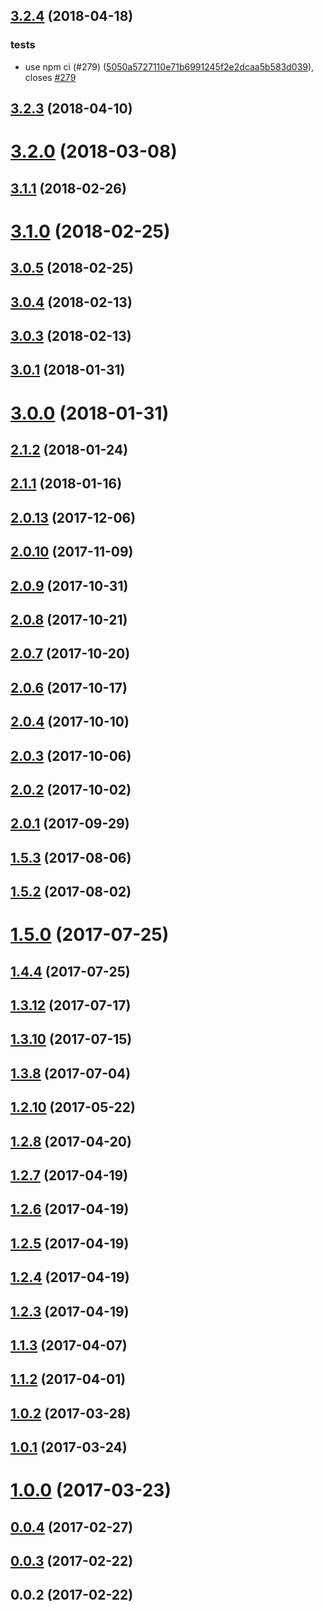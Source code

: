 <a name="3.2.4"></a>
## [3.2.4](https://github.com/dollarshaveclub/stickybits/compare/3.2.3...3.2.4) (2018-04-18)


### tests

* use npm ci (#279) ([5050a5727110e71b6991245f2e2dcaa5b583d039](https://github.com/dollarshaveclub/stickybits/commit/5050a5727110e71b6991245f2e2dcaa5b583d039)), closes [#279](https://github.com/dollarshaveclub/stickybits/issues/279)



<a name="3.2.3"></a>
## [3.2.3](https://github.com/dollarshaveclub/stickybits/compare/3.2.0...3.2.3) (2018-04-10)




<a name="3.2.0"></a>
# [3.2.0](https://github.com/dollarshaveclub/stickybits/compare/3.1.1...3.2.0) (2018-03-08)




<a name="3.1.1"></a>
## [3.1.1](https://github.com/dollarshaveclub/stickybits/compare/3.1.0...3.1.1) (2018-02-26)




<a name="3.1.0"></a>
# [3.1.0](https://github.com/dollarshaveclub/stickybits/compare/3.0.5...3.1.0) (2018-02-25)




<a name="3.0.5"></a>
## [3.0.5](https://github.com/dollarshaveclub/stickybits/compare/3.0.4...3.0.5) (2018-02-25)




<a name="3.0.4"></a>
## [3.0.4](https://github.com/dollarshaveclub/stickybits/compare/3.0.3...3.0.4) (2018-02-13)




<a name="3.0.3"></a>
## [3.0.3](https://github.com/dollarshaveclub/stickybits/compare/3.0.1...3.0.3) (2018-02-13)




<a name="3.0.1"></a>
## [3.0.1](https://github.com/dollarshaveclub/stickybits/compare/3.0.0...3.0.1) (2018-01-31)




<a name="3.0.0"></a>
# [3.0.0](https://github.com/dollarshaveclub/stickybits/compare/2.1.2...3.0.0) (2018-01-31)




<a name="2.1.2"></a>
## [2.1.2](https://github.com/dollarshaveclub/stickybits/compare/2.1.1...2.1.2) (2018-01-24)




<a name="2.1.1"></a>
## [2.1.1](https://github.com/dollarshaveclub/stickybits/compare/2.0.13...2.1.1) (2018-01-16)




<a name="2.0.13"></a>
## [2.0.13](https://github.com/dollarshaveclub/stickybits/compare/2.0.10...2.0.13) (2017-12-06)




<a name="2.0.10"></a>
## [2.0.10](https://github.com/dollarshaveclub/stickybits/compare/2.0.9...2.0.10) (2017-11-09)




<a name="2.0.9"></a>
## [2.0.9](https://github.com/dollarshaveclub/stickybits/compare/2.0.8...2.0.9) (2017-10-31)




<a name="2.0.8"></a>
## [2.0.8](https://github.com/dollarshaveclub/stickybits/compare/2.0.7...2.0.8) (2017-10-21)




<a name="2.0.7"></a>
## [2.0.7](https://github.com/dollarshaveclub/stickybits/compare/2.0.6...2.0.7) (2017-10-20)




<a name="2.0.6"></a>
## [2.0.6](https://github.com/dollarshaveclub/stickybits/compare/2.0.4...2.0.6) (2017-10-17)




<a name="2.0.4"></a>
## [2.0.4](https://github.com/dollarshaveclub/stickybits/compare/2.0.3...2.0.4) (2017-10-10)




<a name="2.0.3"></a>
## [2.0.3](https://github.com/dollarshaveclub/stickybits/compare/2.0.2...2.0.3) (2017-10-06)




<a name="2.0.2"></a>
## [2.0.2](https://github.com/dollarshaveclub/stickybits/compare/2.0.1...2.0.2) (2017-10-02)




<a name="2.0.1"></a>
## [2.0.1](https://github.com/dollarshaveclub/stickybits/compare/1.5.3...2.0.1) (2017-09-29)




<a name="1.5.3"></a>
## [1.5.3](https://github.com/dollarshaveclub/stickybits/compare/1.5.2...1.5.3) (2017-08-06)




<a name="1.5.2"></a>
## [1.5.2](https://github.com/dollarshaveclub/stickybits/compare/1.5.0...1.5.2) (2017-08-02)




<a name="1.5.0"></a>
# [1.5.0](https://github.com/dollarshaveclub/stickybits/compare/1.4.4...1.5.0) (2017-07-25)




<a name="1.4.4"></a>
## [1.4.4](https://github.com/dollarshaveclub/stickybits/compare/1.3.12...1.4.4) (2017-07-25)




<a name="1.3.12"></a>
## [1.3.12](https://github.com/dollarshaveclub/stickybits/compare/1.3.10...1.3.12) (2017-07-17)




<a name="1.3.10"></a>
## [1.3.10](https://github.com/dollarshaveclub/stickybits/compare/1.3.8...1.3.10) (2017-07-15)




<a name="1.3.8"></a>
## [1.3.8](https://github.com/dollarshaveclub/stickybits/compare/1.3.5...1.3.8) (2017-07-04)




<a name="1.2.10"></a>
## [1.2.10](https://github.com/dollarshaveclub/stickybits/compare/1.2.8...1.2.10) (2017-05-22)




<a name="1.2.8"></a>
## [1.2.8](https://github.com/dollarshaveclub/stickybits/compare/1.2.7...1.2.8) (2017-04-20)




<a name="1.2.7"></a>
## [1.2.7](https://github.com/dollarshaveclub/stickybits/compare/1.2.6...1.2.7) (2017-04-19)




<a name="1.2.6"></a>
## [1.2.6](https://github.com/dollarshaveclub/stickybits/compare/1.2.5...1.2.6) (2017-04-19)




<a name="1.2.5"></a>
## [1.2.5](https://github.com/dollarshaveclub/stickybits/compare/1.2.4...1.2.5) (2017-04-19)




<a name="1.2.4"></a>
## [1.2.4](https://github.com/dollarshaveclub/stickybits/compare/1.2.3...1.2.4) (2017-04-19)




<a name="1.2.3"></a>
## [1.2.3](https://github.com/dollarshaveclub/stickybits/compare/1.1.3...1.2.3) (2017-04-19)




<a name="1.1.3"></a>
## [1.1.3](https://github.com/dollarshaveclub/stickybits/compare/1.1.2...1.1.3) (2017-04-07)




<a name="1.1.2"></a>
## [1.1.2](https://github.com/dollarshaveclub/stickybits/compare/1.0.2...1.1.2) (2017-04-01)




<a name="1.0.2"></a>
## [1.0.2](https://github.com/dollarshaveclub/stickybits/compare/1.0.1...1.0.2) (2017-03-28)




<a name="1.0.1"></a>
## [1.0.1](https://github.com/dollarshaveclub/stickybits/compare/1.0.0...1.0.1) (2017-03-24)




<a name="1.0.0"></a>
# [1.0.0](https://github.com/dollarshaveclub/stickybits/compare/0.0.4...1.0.0) (2017-03-23)




<a name="0.0.4"></a>
## [0.0.4](https://github.com/dollarshaveclub/stickybits/compare/0.0.3...0.0.4) (2017-02-27)




<a name="0.0.3"></a>
## [0.0.3](https://github.com/dollarshaveclub/stickybits/compare/0.0.2...0.0.3) (2017-02-22)




<a name="0.0.2"></a>
## 0.0.2 (2017-02-22)




